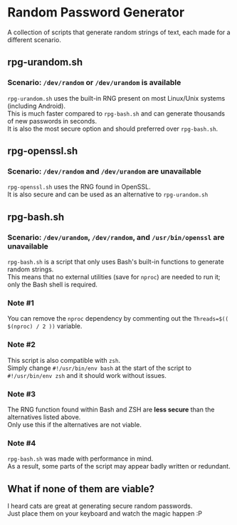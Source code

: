 # Random Password Generator
A collection of scripts that generate random strings of text, each made for a different scenario.
## rpg-urandom.sh
### Scenario: `/dev/random` or `/dev/urandom` is available
`rpg-urandom.sh` uses the built-in RNG present on most Linux/Unix systems (including Android). \
This is much faster compared to `rpg-bash.sh` and can generate thousands of new passwords in seconds. \
It is also the most secure option and should preferred over `rpg-bash.sh`.
## rpg-openssl.sh
### Scenario: `/dev/random` and `/dev/urandom` are unavailable
`rpg-openssl.sh` uses the RNG found in OpenSSL. \
It is also secure and can be used as an alternative to `rpg-urandom.sh`
## rpg-bash.sh
### Scenario: `/dev/urandom`, `/dev/random`, and `/usr/bin/openssl` are unavailable
`rpg-bash.sh` is a script that only uses Bash's built-in functions to generate random strings. \
This means that no external utilities (save for `nproc`) are needed to run it; only the Bash shell is required.
### Note #1
You can remove the `nproc` dependency by commenting out the `Threads=$(( $(nproc) / 2 ))` variable.
### Note #2
This script is also compatible with `zsh`. \
Simply change `#!/usr/bin/env bash` at the start of the script to `#!/usr/bin/env zsh` and it should work without issues.
### Note #3
The RNG function found within Bash and ZSH are **less secure** than the alternatives listed above. \
Only use this if the alternatives are not viable.
### Note #4
`rpg-bash.sh` was made with performance in mind. \
As a result, some parts of the script may appear badly written or redundant.
## What if none of them are viable?
I heard cats are great at generating secure random passwords.\
Just place them on your keyboard and watch the magic happen :P
